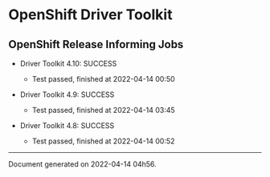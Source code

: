 
OpenShift Driver Toolkit
========================

OpenShift Release Informing Jobs
--------------------------------



* Driver Toolkit 4.10: SUCCESS
  - Test passed, finished at 2022-04-14 00:50








* Driver Toolkit 4.9: SUCCESS
  - Test passed, finished at 2022-04-14 03:45








* Driver Toolkit 4.8: SUCCESS
  - Test passed, finished at 2022-04-14 00:52






---
Document generated on 2022-04-14 04h56.
